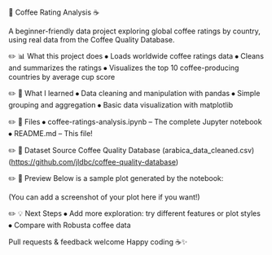 

📌 Coffee Rating Analysis ☕️

A beginner-friendly data project exploring global coffee ratings by country, using real data from the Coffee Quality Database.

✏️ 📊 What this project does
⦁ Loads worldwide coffee ratings data
⦁ Cleans and summarizes the ratings
⦁ Visualizes the top 10 coffee-producing countries by average cup score

✏️ 🚀 What I learned
⦁ Data cleaning and manipulation with pandas
⦁ Simple grouping and aggregation
⦁ Basic data visualization with matplotlib

✏️ 📂 Files
⦁ coffee-ratings-analysis.ipynb – The complete Jupyter notebook
⦁ README.md – This file!

✏️ 🔗 Dataset Source
Coffee Quality Database (arabica_data_cleaned.csv) (https://github.com/jldbc/coffee-quality-database)

✏️ 👀 Preview
Below is a sample plot generated by the notebook:

(You can add a screenshot of your plot here if you want!)

✏️ 💡 Next Steps
⦁ Add more exploration: try different features or plot styles
⦁ Compare with Robusta coffee data

Pull requests & feedback welcome
Happy coding ☕️✨
